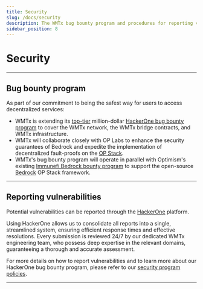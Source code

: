 ```yaml
---
title: Security
slug: /docs/security
description: The WMTx bug bounty program and procedures for reporting vulnerabilities.
sidebar_position: 8
---
```


# Security

---

## Bug bounty program

As part of our commitment to being the safest way for users to access decentralized services:

- WMTx is extending its [top-tier](#) million-dollar [HackerOne bug bounty program](#) to cover the WMTx network, the WMTx bridge contracts, and WMTx infrastructure.
- WMTx will collaborate closely with OP Labs to enhance the security guarantees of Bedrock and expedite the implementation of decentralized fault-proofs on the [OP Stack](https://stack.optimism.io/).
- WMTx's bug bounty program will operate in parallel with Optimism's existing [Immunefi Bedrock bounty program](https://immunefi.com/bounty/optimism/) to support the open-source [Bedrock](https://stack.optimism.io/docs/releases/bedrock/) OP Stack framework.

---

## Reporting vulnerabilities

Potential vulnerabilities can be reported through the [HackerOne](https://hackerone.com/wmtx) platform.

Using HackerOne allows us to consolidate all reports into a single, streamlined system, ensuring efficient response times and effective resolutions. Every submission is reviewed 24/7 by our dedicated WMTx engineering team, who possess deep expertise in the relevant domains, guaranteeing a thorough and accurate assessment.

For more details on how to report vulnerabilities and to learn more about our HackerOne bug bounty program, please refer to our [security program policies](https://hackerone.com/wmtx?view_policy=true).


---
